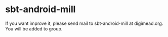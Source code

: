 sbt-android-mill
================

If you want improve it, please send mail to sbt-android-mill at digimead.org. You will be added to group.
